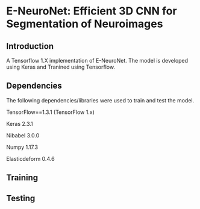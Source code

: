 # E-NeuroNet: Efficient 3D CNN for Segmentation of Neuroimages

## Introduction
A Tensorflow 1.X implementation of E-NeuroNet. The model is developed using Keras and Tranined using Tensorflow. 

## Dependencies
The following dependencies/libraries were used to train and test the model.

TensorFlow==1.3.1 (TensorFlow 1.x)

Keras 2.3.1

Nibabel 3.0.0

Numpy 1.17.3

Elasticdeform 0.4.6

## Training 


## Testing 

